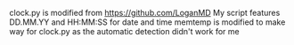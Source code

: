 clock.py is modified from https://github.com/LoganMD
My script features DD.MM.YY and HH:MM:SS for date and time
memtemp is modified to make way for clock.py as the automatic detection didn't work for me

